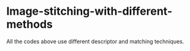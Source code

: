 # Image-stitching-with-different-methods


All the codes above use different descriptor and matching techniques.
